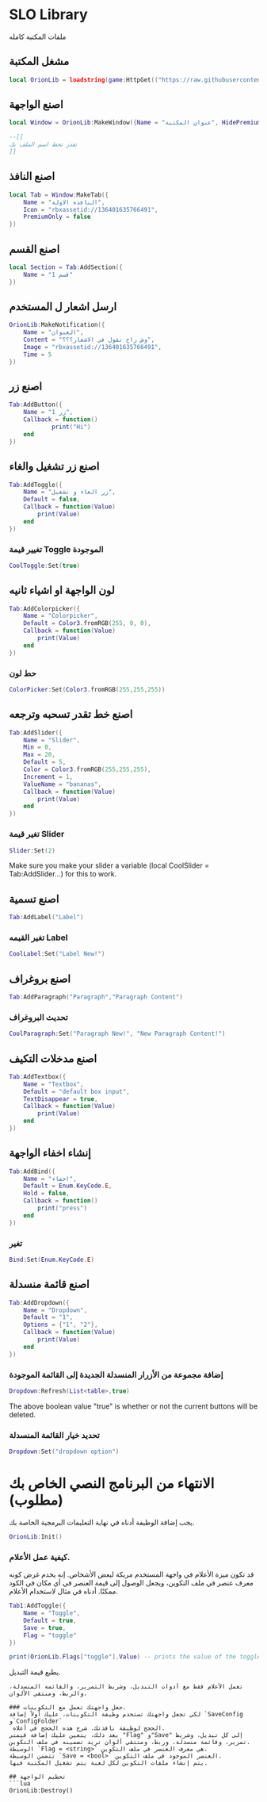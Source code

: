 # SLO Library
ملفات المكتبة كامله

## مشغل المكتبة
```lua
local OrionLib = loadstring(game:HttpGet(("https://raw.githubusercontent.com/S2EXE/Gui-/refs/heads/main/S2%20Library.txt")))()

```



## اصنع الواجهة
```lua
local Window = OrionLib:MakeWindow({Name = "عنوان المكتبة", HidePremium = false, SaveConfig = true, ConfigFolder = "ملف"})

--[[
تقدر تحط اسم الملف بك
]]

```



## اصنع النافذ
```lua
local Tab = Window:MakeTab({
	Name = "النافذه الاولة",
	Icon = "rbxassetid://136401635766491",
	PremiumOnly = false
})

```
## اصنع القسم 
```lua
local Section = Tab:AddSection({
	Name = "قسم 1"
})

```


## ارسل اشعار ل المستخدم
```lua
OrionLib:MakeNotification({
	Name = "العنوان",
	Content = "وش راح تقول في الاشعار؟؟؟",
	Image = "rbxassetid://136401635766491",
	Time = 5
})

```



## اصنع زر
```lua
Tab:AddButton({
	Name = "زر 1",
	Callback = function()
      		print("Hi")
  	end    
})

```


## اصنع زر تشغيل والغاء
```lua
Tab:AddToggle({
	Name = "زر الغاء و تشغيل",
	Default = false,
	Callback = function(Value)
		print(Value)
	end    
})

```

### تغيير قيمة Toggle الموجودة
```lua
CoolToggle:Set(true)

```



## لون الواجهة او اشياء ثانيه
```lua
Tab:AddColorpicker({
	Name = "Colorpicker",
	Default = Color3.fromRGB(255, 0, 0),
	Callback = function(Value)
		print(Value)
	end	  
})

```

### حط لون
```lua
ColorPicker:Set(Color3.fromRGB(255,255,255))

```


## اصنع خط تقدر تسحبه وترجعه
```lua
Tab:AddSlider({
	Name = "Slider",
	Min = 0,
	Max = 20,
	Default = 5,
	Color = Color3.fromRGB(255,255,255),
	Increment = 1,
	ValueName = "bananas",
	Callback = function(Value)
		print(Value)
	end    
})

```

### تغير قيمة Slider
```lua
Slider:Set(2)

```
Make sure you make your slider a variable (local CoolSlider = Tab:AddSlider...) for this to work.


## اصنع تسمية
```lua
Tab:AddLabel("Label")

```

### تغير القيمه Label
```lua
CoolLabel:Set("Label New!")

```


## اصنع بروغراف
```lua
Tab:AddParagraph("Paragraph","Paragraph Content")

```

### تحديث البروغراف
```lua
CoolParagraph:Set("Paragraph New!", "New Paragraph Content!")

```


## اصنع مدخلات التكيف
```lua
Tab:AddTextbox({
	Name = "Textbox",
	Default = "default box input",
	TextDisappear = true,
	Callback = function(Value)
		print(Value)
	end	  
})

```


## إنشاء اخفاء الواجهة
```lua
Tab:AddBind({
	Name = "اخفاء",
	Default = Enum.KeyCode.E,
	Hold = false,
	Callback = function()
		print("press")
	end    
})

```

### تغير 
```lua
Bind:Set(Enum.KeyCode.E)

```


## اصنع قائمة منسدلة
```lua
Tab:AddDropdown({
	Name = "Dropdown",
	Default = "1",
	Options = {"1", "2"},
	Callback = function(Value)
		print(Value)
	end    
})

```

### إضافة مجموعة من الأزرار المنسدلة الجديدة إلى القائمة الموجودة
```lua
Dropdown:Refresh(List<table>,true)

```

The above boolean value "true" is whether or not the current buttons will be deleted.
### تحديد خيار القائمة المنسدلة
```lua
Dropdown:Set("dropdown option")

```

# الانتهاء من البرنامج النصي الخاص بك (مطلوب)
يجب إضافة الوظيفة أدناه في نهاية التعليمات البرمجية الخاصة بك.
```lua
OrionLib:Init()

```

### كيفية عمل الأعلام.
قد تكون ميزة الأعلام في واجهة المستخدم مربكة لبعض الأشخاص. إنه يخدم غرض كونه معرف عنصر في ملف التكوين، ويجعل الوصول إلى قيمة العنصر في أي مكان في الكود ممكنًا.
أدناه في مثال لاستخدام الأعلام.
```lua
Tab1:AddToggle({
    Name = "Toggle",
    Default = true,
    Save = true,
    Flag = "toggle"
})

print(OrionLib.Flags["toggle"].Value) -- prints the value of the toggle.

```
يطبع قيمة التبديل.

```
تعمل الأعلام فقط مع أدوات التبديل، وشريط التمرير، والقائمة المنسدلة، والربط، ومنتقي الألوان.

### جعل واجهتك تعمل مع التكوينات.
لكي تجعل واجهتك تستخدم وظيفة التكوينات، عليك أولاً إضافة `SaveConfig و`ConfigFolder`  
 الحجج لوظيفة نافذتك. شرح هذه الحجج في أعلاه.
بعد ذلك، يتعين عليك إضافة قيمتي "Flag" و"Save" إلى كل تبديل، وشريط تمرير، وقائمة منسدلة، وربط، ومنتقي ألوان تريد تضمينه في ملف التكوين.
الوسيطة `Flag = <string>` هي معرف العنصر في ملف التكوين.
تتضمن الوسيطة `Save = <bool>` العنصر الموجود في ملف التكوين.
يتم إنشاء ملفات التكوين لكل لعبة يتم تشغيل المكتبة فيها.

## تحطيم الواجهة
```lua
OrionLib:Destroy()

```
